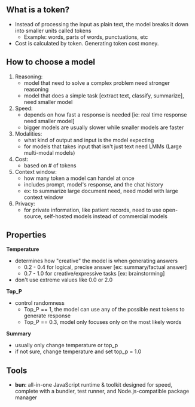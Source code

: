 **What is a token?**
-
- Instead of processing the input as plain text, the model breaks it down into smaller units called tokens
    - Example: words, parts of words, punctuations, etc
- Cost is calculated by token. Generating token cost money.

**How to choose a model**
- 
1. Reasoning: 
    - model that need to solve a complex problem need stronger reasoning
    - model that does a simple task [extract text, classify, summarize], need smaller model
2. Speed:
    - depends on how fast a response is needed [ie: real time response need smaller model]
    - bigger models are usually slower while smaller models are faster
3. Modalities:
    - what kind of output and input is the model expecting
    - for models that takes input that isn't just text need LMMs (Large multi-modal models)
4. Cost:
    - based on # of tokens
5. Context window:
    - how many token a model can handel at once
    -   includes prompt, model's response, and the chat history
    - ex: to summarize large document need, need model with large context window
6. Privacy:
    - for private information, like patient records, need to use open-source, self-hosted models instead of commercial models

**Properties**
- 
**Temperature**
- determines how "creative" the model is when generating answers
    - 0.2 - 0.4 for logical, precise answer [ex: summary/factual answer]
    - 0.7 - 1.0 for creative/expressive tasks [ex: brainstorming]
- don't use extreme values like 0.0 or 2.0

**Top_P**
- control randomness
    - Top_P == 1, the model can use any of the possible next tokens to generate response
    - Top_P == 0.3, model only focuses only on the most likely words 

**Summary**
- usually only change temperature or top_p
- if not sure, change temperature and set top_p = 1.0





**Tools**
- 
- **bun**: all-in-one JavaScript runtime & toolkit designed for speed, complete with a bundler, test runner, and Node.js-compatible package manager